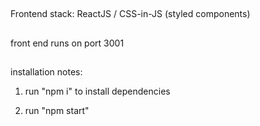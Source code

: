 ##

Frontend stack:
ReactJS / CSS-in-JS (styled components)

##

front end runs on port 3001

##

installation notes:

1. run "npm i" to install dependencies

2. run "npm start"
